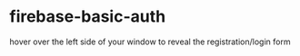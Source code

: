 # firebase-basic-auth
hover over the left side of your window to reveal the registration/login form
